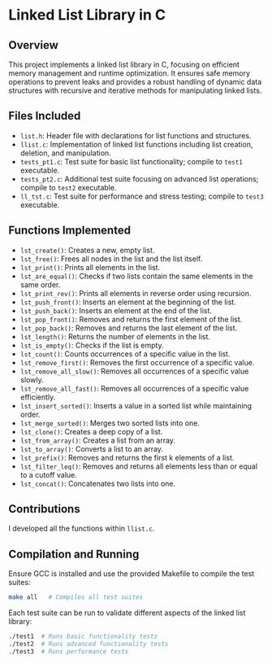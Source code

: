 # Linked List Library in C

## Overview
This project implements a linked list library in C, focusing on efficient memory management and runtime optimization. It ensures safe memory operations to prevent leaks and provides a robust handling of dynamic data structures with recursive and iterative methods for manipulating linked lists.

## Files Included
- `list.h`: Header file with declarations for list functions and structures.
- `llist.c`: Implementation of linked list functions including list creation, deletion, and manipulation.
- `tests_pt1.c`: Test suite for basic list functionality; compile to `test1` executable.
- `tests_pt2.c`: Additional test suite focusing on advanced list operations; compile to `test2` executable.
- `ll_tst.c`: Test suite for performance and stress testing; compile to `test3` executable.

## Functions Implemented
- `lst_create()`: Creates a new, empty list.
- `lst_free()`: Frees all nodes in the list and the list itself.
- `lst_print()`: Prints all elements in the list.
- `lst_are_equal()`: Checks if two lists contain the same elements in the same order.
- `lst_print_rev()`: Prints all elements in reverse order using recursion.
- `lst_push_front()`: Inserts an element at the beginning of the list.
- `lst_push_back()`: Inserts an element at the end of the list.
- `lst_pop_front()`: Removes and returns the first element of the list.
- `lst_pop_back()`: Removes and returns the last element of the list.
- `lst_length()`: Returns the number of elements in the list.
- `lst_is_empty()`: Checks if the list is empty.
- `lst_count()`: Counts occurrences of a specific value in the list.
- `lst_remove_first()`: Removes the first occurrence of a specific value.
- `lst_remove_all_slow()`: Removes all occurrences of a specific value slowly.
- `lst_remove_all_fast()`: Removes all occurrences of a specific value efficiently.
- `lst_insert_sorted()`: Inserts a value in a sorted list while maintaining order.
- `lst_merge_sorted()`: Merges two sorted lists into one.
- `lst_clone()`: Creates a deep copy of a list.
- `lst_from_array()`: Creates a list from an array.
- `lst_to_array()`: Converts a list to an array.
- `lst_prefix()`: Removes and returns the first k elements of a list.
- `lst_filter_leq()`: Removes and returns all elements less than or equal to a cutoff value.
- `lst_concat()`: Concatenates two lists into one.

## Contributions
I developed all the functions within `llist.c`.

## Compilation and Running
Ensure GCC is installed and use the provided Makefile to compile the test suites:
```bash
make all   # Compiles all test suites
```

Each test suite can be run to validate different aspects of the linked list library:
```bash
./test1  # Runs basic functionality tests
./test2  # Runs advanced functionality tests
./test3  # Runs performance tests
```
